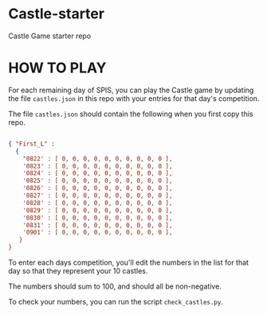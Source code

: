 # Castle-starter

Castle Game starter repo

# HOW TO PLAY

For each remaining day of SPIS, you can play the Castle game by updating the file `castles.json` in this repo
with your entries for that day's competition.

The file `castles.json` should contain the following when you first copy this repo. 

```json

{ "First_L" : 
  { 
    "0822' : [ 0, 0, 0, 0, 0, 0, 0, 0, 0, 0 ],
    '0823' : [ 0, 0, 0, 0, 0, 0, 0, 0, 0, 0 ],
    '0824' : [ 0, 0, 0, 0, 0, 0, 0, 0, 0, 0 ],
    '0825' : [ 0, 0, 0, 0, 0, 0, 0, 0, 0, 0 ],
    '0826' : [ 0, 0, 0, 0, 0, 0, 0, 0, 0, 0 ],
    '0827' : [ 0, 0, 0, 0, 0, 0, 0, 0, 0, 0 ],
    '0828' : [ 0, 0, 0, 0, 0, 0, 0, 0, 0, 0 ],
    '0829' : [ 0, 0, 0, 0, 0, 0, 0, 0, 0, 0 ],
    '0830' : [ 0, 0, 0, 0, 0, 0, 0, 0, 0, 0 ],
    '0831' : [ 0, 0, 0, 0, 0, 0, 0, 0, 0, 0 ],
    '0901' : [ 0, 0, 0, 0, 0, 0, 0, 0, 0, 0 ],
   }
}
```

To enter each days competition, you'll edit the numbers in the list for that day so that they represent your 10 castles.

The numbers should sum to 100, and should all be non-negative.

To check your numbers, you can run the script `check_castles.py`.


